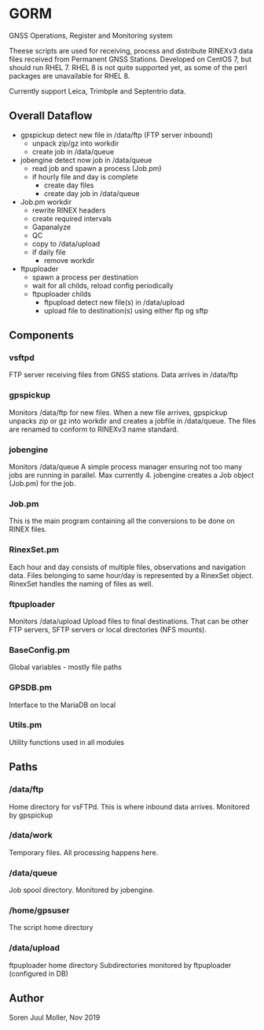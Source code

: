 # GORM
GNSS Operations, Register and Monitoring system

Theese scripts are used for receiving, process and distribute RINEXv3
data files received from Permanent GNSS Stations.
Developed on CentOS 7, but should run RHEL 7. RHEL 8 is not quite supported yet, as some of
the perl packages are unavailable for RHEL 8.

Currently support Leica, Trimbple and Septentrio data.

## Overall Dataflow
- gpspickup detect new file in /data/ftp (FTP server inbound)
  - unpack zip/gz into workdir
  - create job in /data/queue
- jobengine detect now job in /data/queue
  - read job and spawn a process (Job.pm)
  - if hourly file and day is complete
    - create day files
    - create day job in /data/queue
- Job.pm workdir
  - rewrite RINEX headers
  - create required intervals
  - Gapanalyze
  - QC
  - copy to /data/upload
  - if daily file
    - remove workdir
- ftpuploader
  - spawn a process per destination
  - wait for all childs, reload config periodically
  - ftpuploader childs
    - ftpupload detect new file(s) in /data/upload
    - upload file to destination(s) using either ftp og sftp

## Components
### vsftpd
  FTP server receiving files from GNSS stations.
  Data arrives in /data/ftp

### gpspickup
  Monitors /data/ftp for new files.
  When a new file arrives, gpspickup unpacks zip or gz into workdir
  and creates a jobfile in /data/queue. The files are renamed
  to conform to RINEXv3 name standard.

### jobengine
  Monitors /data/queue
  A simple process manager ensuring not too many jobs are running in parallel. Max currently 4.
  jobengine creates a Job object (Job.pm) for the job.

### Job.pm
  This is the main program containing all the conversions to be done
  on RINEX files.

### RinexSet.pm
  Each hour and day consists of multiple files, observations and navigation data.
  Files belonging to same hour/day is represented by a RinexSet object.
  RinexSet handles the naming of files as well.

### ftpuploader
  Monitors /data/upload
  Upload files to final destinations. That can be other FTP servers, SFTP servers
  or local directories (NFS mounts).

### BaseConfig.pm
  Global variables - mostly file paths

### GPSDB.pm
  Interface to the MariaDB on local

### Utils.pm
  Utility functions used in all modules


## Paths
### /data/ftp
  Home directory for vsFTPd.
  This is where inbound data arrives.
  Monitored by gpspickup

### /data/work
  Temporary files. All processing happens here.

### /data/queue
  Job spool directory.
  Monitored by jobengine.

### /home/gpsuser
  The script home directory

### /data/upload
  ftpuploader home directory
  Subdirectories monitored by ftpuploader (configured in DB)

## Author
Soren Juul Moller, Nov 2019
